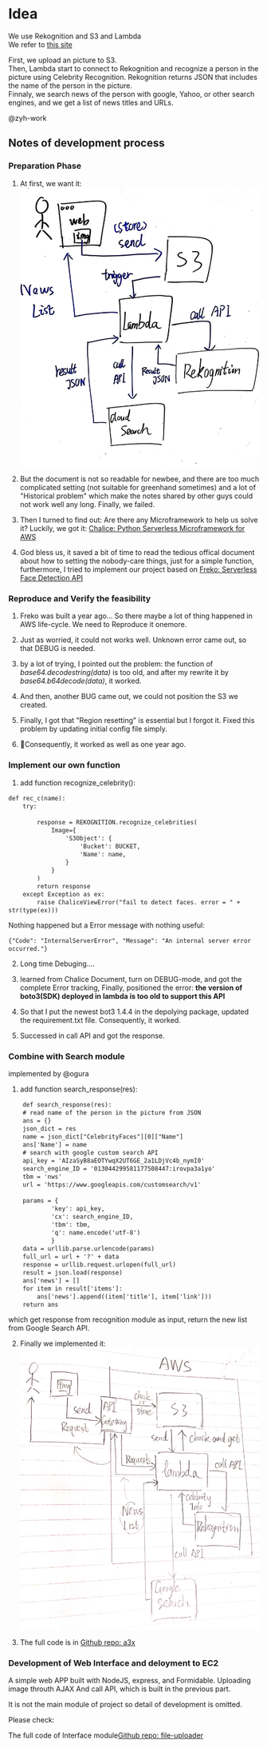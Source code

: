 # Idea
We use Rekognition and S3 and Lambda  
We refer to [this site](https://recipe.kc-cloud.jp/archives/9110)  

First, we upload an picture to S3.  
Then, Lambda start to connect to Rekognition and recognize a person in the picture using Celebrity Recognition.
Rekognition returns JSON that includes the name of the person in the picture.  
Finnaly, we search news of the person with google, Yahoo, or other search engines, and we get a list of news titles and URLs.


@zyh-work
## Notes of development process

### Preparation Phase
1. At first, we want it:
    ![original idea](pic/IMG2.jpeg)

2. But the document is not so readable for newbee, and there are too much complicated setting (not suitable for greenhand sometimes) and a lot of "Historical problem" which make the notes shared by other guys could not work well any long. Finally, we failed.

3. Then I turned to find out: Are there any Microframework to help us solve it? Luckily, we got it: [Chalice: Python Serverless Microframework for AWS](https://github.com/awslabs/chalice)

4. God bless us, it saved a bit of time to read the tedious offical document about how to setting the nobody-care things, just for a simple function, furthermore, I tried to implement our project based on [Freko: Serverless Face Detection API](https://github.com/gotokatsuya/freko)

### Reproduce and Verify the feasibility
1. Freko was built a year ago... So there maybe a lot of thing happened in AWS life-cycle. We need to Reproduce it onemore.

2. Just as worried, it could not works well. Unknown error came out, so that DEBUG is needed.

3. by a lot of trying, I pointed out the problem: the function of *base64.decodestring(data)* is too old, and after my rewrite it by *base64.b64decode(data)*, it worked.

4. And then, another BUG came out, we could not position the S3 we created.

5. Finally, I got that "Region resetting" is essential but I forgot it. Fixed this problem by updating initial config file simply.

6. Consequently, it worked as well as one year ago.

### Implement our own function
1. add function recognize_celebrity():
```
def rec_c(name):
    try:

        response = REKOGNITION.recognize_celebrities(
            Image={
                'S3Object': {
                    'Bucket': BUCKET,
                    'Name': name,
                }
            }
        )
        return response
    except Exception as ex:
        raise ChaliceViewError("fail to detect faces. error = " + str(type(ex))) 
```
Nothing happened but a Error message with nothing useful:

    {"Code": "InternalServerError", "Message": "An internal server error occurred."}

2. Long time Debuging....

3. learned from Chalice Document, turn on DEBUG-mode, and got the complete Error tracking, Finally, positioned the error: 
**the version of boto3(SDK) deployed in lambda is too old to support this API** 

4. So that I put the newest bot3 1.4.4 in the depolying package, updated the requirement.txt file. Consequently, it worked.

5. Successed in call API and got the response.


### Combine with Search module
implemented by @ogura

1. add function search_response(res):
```
    def search_response(res):
    # read name of the person in the picture from JSON
    ans = {}
    json_dict = res
    name = json_dict["CelebrityFaces"][0]["Name"]
    ans['Name'] = name
    # search with google custom search API
    api_key = 'AIzaSyB8aEOTYwqX2UT6GE_2a1LDjVc4b_nymI0'
    search_engine_ID = '013044299581177508447:irovpa3a1yo'
    tbm = 'nws'
    url = 'https://www.googleapis.com/customsearch/v1'

    params = {
            'key': api_key,
            'cx': search_engine_ID,
            'tbm': tbm,
            'q': name.encode('utf-8')
            }
    data = urllib.parse.urlencode(params)
    full_url = url + '?' + data
    response = urllib.request.urlopen(full_url)
    result = json.load(response)
    ans['news'] = []
    for item in result['items']:
        ans['news'].append((item['title'], item['link']))
    return ans 
```
which get response from recognition module as input, return the new list from Google Search API.

2. Finally we implemented it:
    ![original idea](pic/IMG3.jpeg)

3. The full code is in [Github repo: a3x](https://github.com/univoid/a3x)

### Development of Web Interface and deloyment to EC2
A simple web APP built with NodeJS, express, and Formidable. Uploading image throuth AJAX And call API, which is built in the previous part.

It is not the main module of project so detail of development is omitted.

Please check:

The full code of Interface module[Github repo: file-uploader](https://github.com/univoid/file-uploader)
